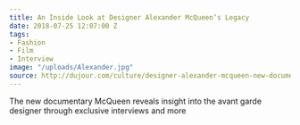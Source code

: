 ```yaml
---
title: An Inside Look at Designer Alexander McQueen’s Legacy
date: 2018-07-25 12:07:00 Z
tags:
- Fashion
- Film
- Interview
image: "/uploads/Alexander.jpg"
source: http://dujour.com/culture/designer-alexander-mcqueen-new-documentary-mcqueen/
---
```


The new documentary McQueen reveals insight into the avant garde designer through exclusive interviews and more